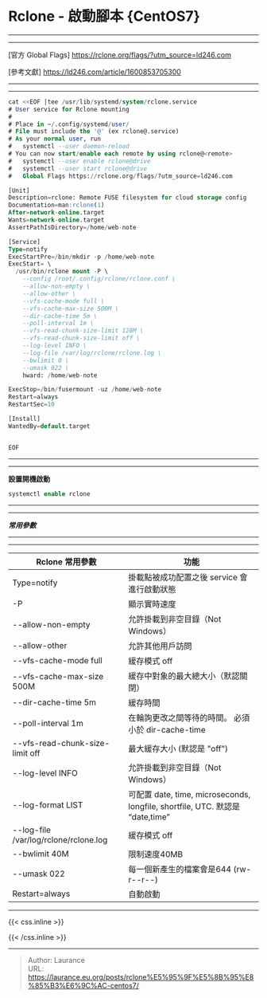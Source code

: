 # Rclone - 啟動腳本 {CentOS7}


***
***

[官方 Global Flags] https://rclone.org/flags/?utm_source=ld246.com

[參考文獻] https://ld246.com/article/1600853705300

***
***

```sql
cat <<EOF |tee /usr/lib/systemd/system/rclone.service
# User service for Rclone mounting
#
# Place in ~/.config/systemd/user/
# File must include the '@' (ex rclone@.service)
# As your normal user, run 
#   systemctl --user daemon-reload
# You can now start/enable each remote by using rclone@<remote>
#   systemctl --user enable rclone@drive
#   systemctl --user start rclone@drive
#   Global Flags https://rclone.org/flags/?utm_source=ld246.com

[Unit]
Description=rclone: Remote FUSE filesystem for cloud storage config
Documentation=man:rclone(1)
After=network-online.target
Wants=network-online.target
AssertPathIsDirectory=/home/web-note

[Service]
Type=notify
ExecStartPre=/bin/mkdir -p /home/web-note
ExecStart= \
  /usr/bin/rclone mount -P \
    --config /root/.config/rclone/rclone.conf \
    --allow-non-empty \
    --allow-other \
    --vfs-cache-mode full \
    --vfs-cache-max-size 500M \
    --dir-cache-time 5m \
    --poll-interval 1m \
    --vfs-read-chunk-size-limit 128M \
    --vfs-read-chunk-size-limit off \
    --log-level INFO \
    --log-file /var/log/rclone/rclone.log \
    --bwlimit 0 \
    --umask 022 \
    hward: /home/web-note

ExecStop=/bin/fusermount -uz /home/web-note
Restart=always
RestartSec=10

[Install]
WantedBy=default.target


EOF

```

***
***

**設置開機啟動**

```sql
systemctl enable rclone

```

***
***
   
***常用參數***

***
***
   
|  Rclone 常用參數	                                        | 功能								                                                                                            |
|  ----------------------------------------------------- 	| ---------------------------------------------------------------------------------------------------------------               |
|  Type=notify  								        	| 掛載點被成功配置之後 service 會進行啟動狀態						                                                            |
|  -P                       								| 顯示實時速度                                                                                                    			   	|
|  --allow-non-empty 									    | 允許掛載到非空目錄（Not Windows）		                                                                                        |
|  --allow-other									        | 允許其他用戶訪問				                                    	                                                        |
|  --vfs-cache-mode full								    | 緩存模式 off|minimal|writes|full (default off)						                                                        |
|  --vfs-cache-max-size 500M 						    	| 緩存中對象的最大總大小（默認關閉）		                                                                                    |
|  --dir-cache-time 5m   							    	| 緩存時間							                            	                                                            |
|  --poll-interval 1m 				                        | 在輪詢更改之間等待的時間。 必須小於 dir-cache-time	                                                                        |
|  --vfs-read-chunk-size-limit off                          | 最大緩存大小 (默認是 "off")                                                                                                   |
|  --log-level INFO 									    | 允許掛載到非空目錄（Not Windows）		                                                                                        |
|  --log-format LIST									    | 可配置 date, time, microseconds, longfile, shortfile, UTC. 默認是 “date,time”				                                |
|  --log-file /var/log/rclone/rclone.log					| 緩存模式 off|minimal|writes|full (default off)						                                                        |
|  --bwlimit 40M 						    	            | 限制速度40MB		                                                                                                            |
|  --umask 022   							    	        | 每一個新產生的檔案會是644 (rw-r--r--)							                            	                                |
|  Restart=always 				                            | 自動啟動	                                                                                                                    |


***

{{< css.inline >}}
<style>
.emojify {
	font-family: Apple Color Emoji, Segoe UI Emoji, NotoColorEmoji, Segoe UI Symbol, Android Emoji, EmojiSymbols;
	font-size: 2rem;
	vertical-align: middle;
}
@media screen and (max-width:650px) {
  .nowrap {
    display: block;
    margin: 25px 0;
  }
}
</style>
{{< /css.inline >}}


---

> Author: Laurance  
> URL: https://laurance.eu.org/posts/rclone%E5%95%9F%E5%8B%95%E8%85%B3%E6%9C%AC-centos7/  

